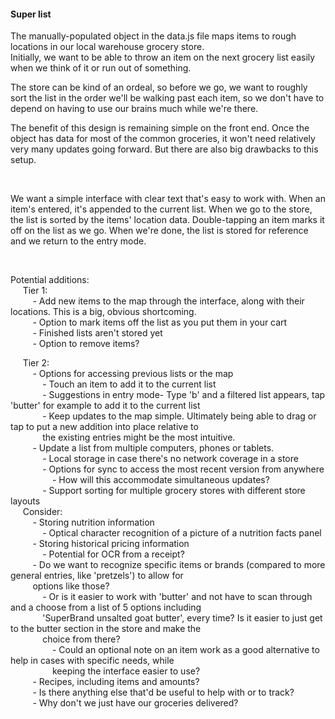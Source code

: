 #### Super list

The manually-populated object in the data.js file maps items to rough locations in our local warehouse grocery store.  
Initially, we want to be able to throw an item on the next grocery list easily when we think of it or run out of something.

The store can be kind of an ordeal, so before we go, we want to roughly sort
the list in the order we'll be walking past each item, so we don't have to
depend on having to use our brains much while we're there.

The benefit of this design is remaining simple on the front end. Once the
object has data for most of the common groceries, it won't need relatively very many updates going forward. But there are also big drawbacks to this setup.


&nbsp;&nbsp;
&nbsp;&nbsp;
&nbsp;&nbsp;
  
  
We want a simple interface with clear text that's easy to work with. When an
item's entered, it's appended to the current list. When we go to the store, the
list is sorted by the items' location data. Double-tapping an item marks it off
on the list as we go. When we're done, the list is stored for reference and we
return to the entry mode.


&nbsp;&nbsp;
&nbsp;&nbsp;
&nbsp;&nbsp;




  
  
Potential additions:  
&nbsp;&nbsp;&nbsp;&nbsp;  Tier 1:  
&nbsp;&nbsp;&nbsp;&nbsp;&nbsp;&nbsp;&nbsp;&nbsp;    - Add new items to the map through the interface, along with their
    locations. This is a big, obvious shortcoming.  
&nbsp;&nbsp;&nbsp;&nbsp;&nbsp;&nbsp;&nbsp;&nbsp;    - Option to mark items off the list as you put them in your cart  
&nbsp;&nbsp;&nbsp;&nbsp;&nbsp;&nbsp;&nbsp;&nbsp;    - Finished lists aren't stored yet  
&nbsp;&nbsp;&nbsp;&nbsp;&nbsp;&nbsp;&nbsp;&nbsp;    - Option to remove items?  

&nbsp;&nbsp;&nbsp;&nbsp;  Tier 2:  
&nbsp;&nbsp;&nbsp;&nbsp;&nbsp;&nbsp;&nbsp;&nbsp;    - Options for accessing previous lists or the map  
&nbsp;&nbsp;&nbsp;&nbsp;&nbsp;&nbsp;&nbsp;&nbsp;&nbsp;&nbsp;&nbsp;&nbsp;      - Touch an item to add it to the current list  
&nbsp;&nbsp;&nbsp;&nbsp;&nbsp;&nbsp;&nbsp;&nbsp;&nbsp;&nbsp;&nbsp;&nbsp;      - Suggestions in entry mode- Type 'b' and a filtered list appears, tap
      'butter' for example to add it to the current list  
&nbsp;&nbsp;&nbsp;&nbsp;&nbsp;&nbsp;&nbsp;&nbsp;&nbsp;&nbsp;&nbsp;&nbsp;      - Keep updates to the map simple. Ultimately being able to drag or tap
      to put a new addition into place relative to   
&nbsp;&nbsp;&nbsp;&nbsp;&nbsp;&nbsp;&nbsp;&nbsp;&nbsp;&nbsp;&nbsp;&nbsp;      the existing entries might
      be the most intuitive.  
&nbsp;&nbsp;&nbsp;&nbsp;&nbsp;&nbsp;&nbsp;&nbsp;    - Update a list from multiple computers, phones or tablets.  
&nbsp;&nbsp;&nbsp;&nbsp;&nbsp;&nbsp;&nbsp;&nbsp;&nbsp;&nbsp;&nbsp;&nbsp;      - Local storage in case there's no network coverage in a store  
&nbsp;&nbsp;&nbsp;&nbsp;&nbsp;&nbsp;&nbsp;&nbsp;&nbsp;&nbsp;&nbsp;&nbsp;      - Options for sync to access the most recent version from anywhere  
&nbsp;&nbsp;&nbsp;&nbsp;&nbsp;&nbsp;&nbsp;&nbsp;&nbsp;&nbsp;&nbsp;&nbsp;&nbsp;&nbsp;&nbsp;&nbsp;        - How will this accommodate simultaneous updates?  
&nbsp;&nbsp;&nbsp;&nbsp;&nbsp;&nbsp;&nbsp;&nbsp;&nbsp;&nbsp;&nbsp;&nbsp;    - Support sorting for multiple grocery stores with different store layouts  
&nbsp;&nbsp;&nbsp;&nbsp;  Consider:  
&nbsp;&nbsp;&nbsp;&nbsp;&nbsp;&nbsp;&nbsp;&nbsp;    - Storing nutrition information  
&nbsp;&nbsp;&nbsp;&nbsp;&nbsp;&nbsp;&nbsp;&nbsp;&nbsp;&nbsp;&nbsp;&nbsp;      - Optical character recognition of a picture of a nutrition facts panel  
&nbsp;&nbsp;&nbsp;&nbsp;&nbsp;&nbsp;&nbsp;&nbsp;    - Storing historical pricing information  
&nbsp;&nbsp;&nbsp;&nbsp;&nbsp;&nbsp;&nbsp;&nbsp;&nbsp;&nbsp;&nbsp;&nbsp;      - Potential for OCR from a receipt?  
&nbsp;&nbsp;&nbsp;&nbsp;&nbsp;&nbsp;&nbsp;&nbsp;    - Do we want to recognize specific items or brands (compared to more
    general entries, like 'pretzels') to allow for   
&nbsp;&nbsp;&nbsp;&nbsp;&nbsp;&nbsp;&nbsp;&nbsp;    options like those?  
&nbsp;&nbsp;&nbsp;&nbsp;&nbsp;&nbsp;&nbsp;&nbsp;&nbsp;&nbsp;&nbsp;&nbsp;      - Or is it easier to work with 'butter' and not have to scan through and
      a choose from a list of 5 options including  
&nbsp;&nbsp;&nbsp;&nbsp;&nbsp;&nbsp;&nbsp;&nbsp;&nbsp;&nbsp;&nbsp;&nbsp;      'SuperBrand unsalted goat
      butter', every time? Is it easier to just get to the butter section in
      the store and make the  
&nbsp;&nbsp;&nbsp;&nbsp;&nbsp;&nbsp;&nbsp;&nbsp;&nbsp;&nbsp;&nbsp;&nbsp;      choice from there?  
&nbsp;&nbsp;&nbsp;&nbsp;&nbsp;&nbsp;&nbsp;&nbsp;&nbsp;&nbsp;&nbsp;&nbsp;&nbsp;&nbsp;&nbsp;&nbsp;        - Could an optional note on an item work as a good alternative to help
        in cases with specific needs, while    
&nbsp;&nbsp;&nbsp;&nbsp;&nbsp;&nbsp;&nbsp;&nbsp;&nbsp;&nbsp;&nbsp;&nbsp;&nbsp;&nbsp;&nbsp;&nbsp;        keeping the interface easier to use?  
&nbsp;&nbsp;&nbsp;&nbsp;&nbsp;&nbsp;&nbsp;&nbsp;    - Recipes, including items and amounts?  
&nbsp;&nbsp;&nbsp;&nbsp;&nbsp;&nbsp;&nbsp;&nbsp;    - Is there anything else that'd be useful to help with or to track?  
&nbsp;&nbsp;&nbsp;&nbsp;&nbsp;&nbsp;&nbsp;&nbsp;    - Why don't we just have our groceries delivered?
